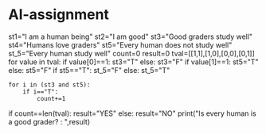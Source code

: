 # AI-assignment
st1="I am a human being"
st2="I am good"
st3="Good graders study well"
st4="Humans love graders"
st5="Every human does not study well"
st_5="Every human study well"
count=0
result=0
tval=[[1,1],[1,0],[0,0],[0,1]]
for value in tval:
    if value[0]==1:
        st3="T"
    else: 
        st3="F"
    if value[1]==1:
        st5="T"
    else:
        st5="F"
    if st5=="T":
        st_5="F"
    else:
        st_5="T"

    for i in (st3 and st5):
        if i=="T":
            count+=1
if count==len(tval):
    result="YES"
else:
    result="NO"
print("Is every human is a good grader? :   ",result)
